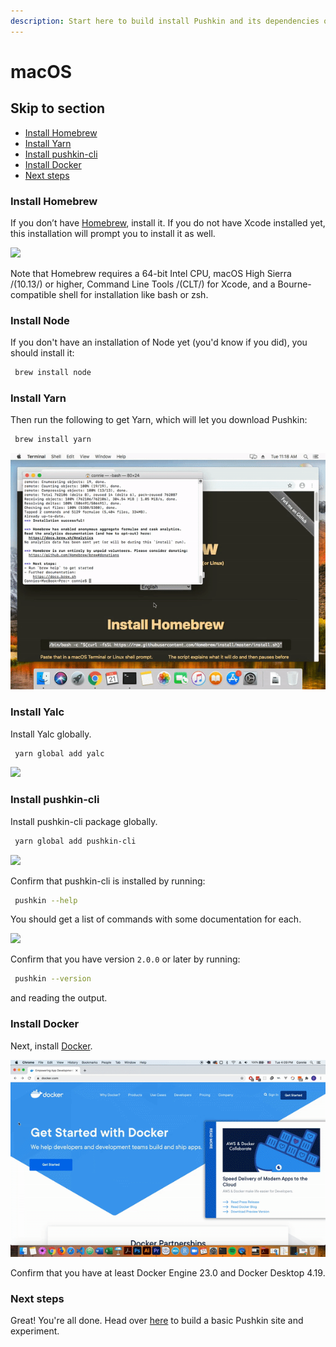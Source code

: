 ```yaml
---
description: Start here to build install Pushkin and its dependencies on macOS.
---
```


# macOS

## Skip to section

* [Install Homebrew](macos-install.md#install-homebrew)
* [Install Yarn](macos-install.md#install-yarn)
* [Install pushkin-cli](macos-install.md#install-pushkin-cli)
* [Install Docker](macos-install.md#install-docker)
* [Next steps](macos-install.md#next-steps)

### Install Homebrew

If you don’t have [Homebrew](https://brew.sh/), install it. If you do not have Xcode installed yet, this installation will prompt you to install it as well.

![](../../assets/ezgif.com-video-to-gif%20%281%29%20%281%29.gif)

Note that Homebrew requires a 64-bit Intel CPU, macOS High Sierra /(10.13/) or higher, Command Line Tools /(CLT/) for Xcode, and a Bourne-compatible shell for installation like bash or zsh.

### Install Node

If you don't have an installation of Node yet (you'd know if you did), you should install it:

```bash
 brew install node
```

### Install Yarn

Then run the following to get Yarn, which will let you download Pushkin:

```bash
 brew install yarn
```

![](../../assets/ezgif.com-video-to-gif-2-%20%281%29%20%281%29.gif)

### Install Yalc

Install Yalc globally.

```bash
 yarn global add yalc
```

![](../../assets/ezgif.com-video-to-gif-6-%20%281%29.gif)

### Install pushkin-cli

Install pushkin-cli package globally.

```bash
 yarn global add pushkin-cli
```

![](../../assets/ezgif.com-video-to-gif-3-%20%281%29%20%281%29.gif)

Confirm that pushkin-cli is installed by running:

```bash
 pushkin --help
```

You should get a list of commands with some documentation for each.

![](../../assets/ezgif.com-video-to-gif-1-%20%281%29%20%281%29.gif)

Confirm that you have version `2.0.0` or later by running:

```bash
 pushkin --version
```

and reading the output.

### Install Docker

Next, install [Docker](https://docs.docker.com/install/).

![Alt Text](../../assets/ezgif.com-video-to-gif-5-%20%281%29%20%281%29.gif)

Confirm that you have at least Docker Engine 23.0 and Docker Desktop 4.19. 

### Next steps

Great! You're all done. Head over [here](../quickstart/) to build a basic Pushkin site and experiment.

